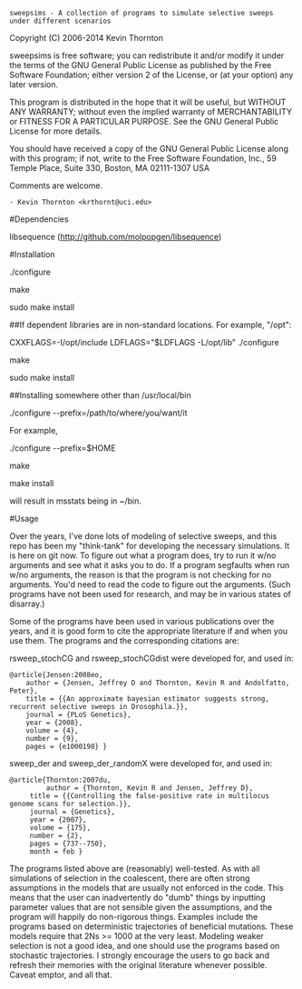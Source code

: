 	sweepsims - A collection of programs to simulate selective sweeps under different scenarios



  Copyright (C) 2006-2014 Kevin Thornton

  sweepsims is free software; you can redistribute it and/or modify
  it under the terms of the GNU General Public License as published by
  the Free Software Foundation; either version 2 of the License, or
  (at your option) any later version.

  This program is distributed in the hope that it will be useful,
  but WITHOUT ANY WARRANTY; without even the implied warranty of
  MERCHANTABILITY or FITNESS FOR A PARTICULAR PURPOSE.  See the
  GNU General Public License for more details.

  You should have received a copy of the GNU General Public License
  along with this program; if not, write to the Free Software
  Foundation, Inc., 59 Temple Place, Suite 330, Boston, MA  02111-1307  USA

Comments are welcome.

	- Kevin Thornton <krthornt@uci.edu>

#Dependencies

libsequence (http://github.com/molpopgen/libsequence)

#Installation

./configure

make

sudo make install

##If dependent libraries are in non-standard locations.  For example, "/opt":

CXXFLAGS=-I/opt/include LDFLAGS="$LDFLAGS -L/opt/lib" ./configure

make 

sudo make install

##Installing somewhere other than /usr/local/bin

./configure --prefix=/path/to/where/you/want/it

For example,

./configure --prefix=$HOME

make 

make install

will result in msstats being in ~/bin.

#Usage

Over the years, I've done lots of modeling of selective sweeps, and this repo has been my "think-tank" for developing the necessary simulations. It is here on git now. To figure out what a program does, try to run it w/no arguments and see what it asks you to do. If a program segfaults when run w/no arguments, the reason is that the program is not checking for no arguments. You'd need to read the code to figure out the arguments. (Such programs have not been used for research, and may be in various states of disarray.)

Some of the programs have been used in various publications over the years, and it is good form to cite the appropriate literature if and when you use them. The programs and the corresponding citations are:

rsweep_stochCG and rsweep_stochCGdist were developed for, and used in:

```
@article{Jensen:2008eo, 
	author = {Jensen, Jeffrey D and Thornton, Kevin R and Andolfatto, Peter}, 
	title = {{An approximate bayesian estimator suggests strong, recurrent selective sweeps in Drosophila.}}, 
	journal = {PLoS Genetics},
	year = {2008}, 
	volume = {4}, 
	number = {9}, 
	pages = {e1000198} }
```
sweep_der and sweep_der_randomX were developed for, and used in:

```
@article{Thornton:2007du,
         author = {Thornton, Kevin R and Jensen, Jeffrey D}, 
	 title = {{Controlling the false-positive rate in multilocus genome scans for selection.}}, 
	 journal = {Genetics}, 
	 year = {2007}, 
	 volume = {175}, 
	 number = {2}, 
	 pages = {737--750}, 
	 month = feb }
```
The programs listed above are (reasonably) well-tested. As with all simulations of selection in the coalescent, there are often strong assumptions in the models that are usually not enforced in the code. This means that the user can inadvertently do "dumb" things by inputting parameter values that are not sensible given the assumptions, and the program will happily do non-rigorous things. Examples include the programs based on deterministic trajectories of beneficial mutations. These models require that 2Ns >= 1000 at the very least. Modeling weaker selection is not a good idea, and one should use the programs based on stochastic trajectories. I strongly encourage the users to go back and refresh their memories with the original literature whenever possible. Caveat emptor, and all that.